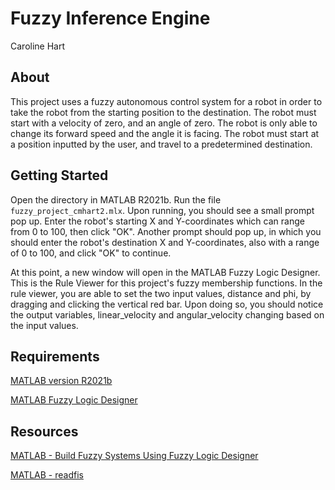Fuzzy Inference Engine
==
Caroline Hart

About
---

This project uses a fuzzy autonomous control system for a robot in order to take the robot from the starting position to the destination. The robot must start with a velocity of zero, and an angle of zero. The robot is only able to change its forward speed and the angle it is facing. The robot must start at a position inputted by the user, and travel to a predetermined destination.

Getting Started
----

Open the directory in MATLAB R2021b. Run the file `fuzzy_project_cmhart2.mlx`. Upon running, you should see a small prompt pop up. Enter the robot's starting X and Y-coordinates which can range from 0 to 100, then click "OK". Another prompt should pop up, in which you should enter the robot's destination X and Y-coordinates, also with a range of 0 to 100, and click "OK" to continue.

At this point, a new window will open in the MATLAB Fuzzy Logic Designer. This is the Rule Viewer for this project\'s fuzzy membership functions. In the rule viewer, you are able to set the two input values, distance and phi, by dragging and clicking the vertical red bar. Upon doing so, you should notice the output variables, linear_velocity and angular_velocity changing based on the input values.

Requirements
----

[MATLAB version R2021b](https://www.mathworks.com/products/new_products/latest_features.html)

[MATLAB Fuzzy Logic Designer](https://www.mathworks.com/help/fuzzy/fuzzylogicdesigner-app.html#:~:text=The%20Fuzzy%20Logic%20Designer%20app%20lets%20you%20design%20and%20test,remove%20input%20and%20output%20variables.)

Resources
----
[MATLAB - Build Fuzzy Systems Using Fuzzy Logic Designer](https://www.mathworks.com/help/fuzzy/building-systems-with-fuzzy-logic-toolbox-software.html)

[MATLAB - readfis](https://www.mathworks.com/help/fuzzy/readfis.html)
